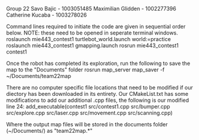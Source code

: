 Group 22
Savo Bajic - 1003051485
Maximilian Glidden - 1002277396
Catherine Kucaba - 1003278026

Command lines required to initiate the code are given in sequential order below. NOTE: these need to be opened in seperate terminal windows.
roslaunch mie443_contest1 turtlebot_world.launch world:=practice
roslaunch mie443_contest1 gmapping.launch
rosrun mie443_contest1 contest1

Once the robot has completed its exploration, run the following to save the map to the "Documents" folder
rosrun map_server map_saver -f ~/Documents/team22map

There are no computer specific file locations that need to be modified if our diectory has been downloaded in its entirety. Our CMakeList.txt has some modifications to add our additional .cpp files, the following is our modified line 24:
add_executable(contest1 src/contest1.cpp src/bumper.cpp src/explore.cpp src/laser.cpp src/movement.cpp src/scanning.cpp)

Where the output map files will be stored in the documents folder (~/Documents/) as "team22map.*"
